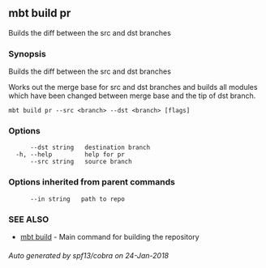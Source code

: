 ## mbt build pr

Builds the diff between the src and dst branches

### Synopsis


Builds the diff between the src and dst branches

Works out the merge base for src and dst branches and 
builds all modules which have been changed between merge base and 
the tip of dst branch.	

	

```
mbt build pr --src <branch> --dst <branch> [flags]
```

### Options

```
      --dst string   destination branch
  -h, --help         help for pr
      --src string   source branch
```

### Options inherited from parent commands

```
      --in string   path to repo
```

### SEE ALSO
* [mbt build](mbt_build.md)	 - Main command for building the repository

###### Auto generated by spf13/cobra on 24-Jan-2018
